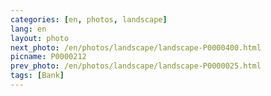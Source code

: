 ```yaml
---
categories: [en, photos, landscape]
lang: en
layout: photo
next_photo: /en/photos/landscape/landscape-P0000400.html
picname: P0000212
prev_photo: /en/photos/landscape/landscape-P0000025.html
tags: [Bank]
---
```

